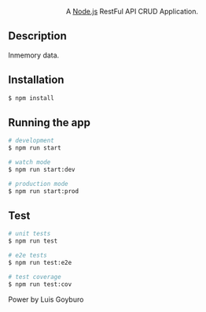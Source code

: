 
  <p align="center">A  <a href="http://nodejs.org" target="_blank">Node.js</a>  RestFul API CRUD  Application.</p>
    <p align="center">
</p>


## Description

Inmemory data.

## Installation

```bash
$ npm install
```

## Running the app

```bash
# development
$ npm run start

# watch mode
$ npm run start:dev

# production mode
$ npm run start:prod
```

## Test

```bash
# unit tests
$ npm run test

# e2e tests
$ npm run test:e2e

# test coverage
$ npm run test:cov
```
Power by Luis Goyburo
